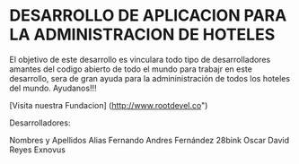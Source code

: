 # DESARROLLO DE APLICACION PARA LA ADMINISTRACION DE HOTELES

El objetivo de este desarrollo es vinculara todo tipo de desarrolladores amantes del codigo abierto de todo el mundo para trabajr en este desarrollo, sera de gran ayuda para la admininistración de todos los hoteles del mundo. Ayudanos!!!

[Visita nuestra Fundacion] (http://www.rootdevel.co")

Desarrolladores:

Nombres y Apellidos             Alias
Fernando Andres Fernández       28bink
Oscar David Reyes               Exnovus
